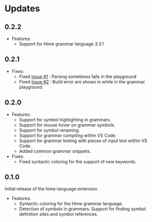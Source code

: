 # Updates

## 0.2.2

* Features:
    * Support for Hime grammar language 3.3.1

## 0.2.1

* Fixes:
    * Fixed [Issue #1](https://bitbucket.org/cenotelie/hime-vscode/issues/1/) : Parsing sometimes fails in the playground
    * Fixed [Issue #2](https://bitbucket.org/cenotelie/hime-vscode/issues/2/) : Build error are shown in white in the grammar playground

## 0.2.0

* Features:
    * Support for symbol highlighting in grammars.
    * Support for mouse hover on grammar symbols.
    * Support for symbol renaming.
    * Support for grammar compiling within VS Code.
    * Support for grammar testing with pieces of input text within VS Code.
    * Added common grammar snippets.
* Fixes:
    * Fixed syntactic coloring for the support of new keywords.

## 0.1.0

Initial release of the hime-language extension.

* Features:
    * Syntactic coloring for the Hime grammar language.
    * Detection of symbols in grammars. Support for finding symbol definition sites and symbol references.